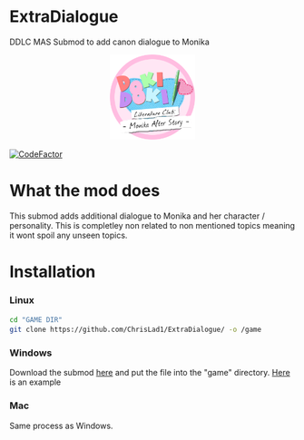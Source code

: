 # ExtraDialogue
 DDLC MAS Submod to add canon dialogue to Monika
<p align="center">
  <img width="150x" src=https://github.com/Backdash/MonikaModDev/raw/master/Monika%20After%20Story/game/mod_assets/menu_new.png?raw=True>
       </p>
       
   [![CodeFactor](https://www.codefactor.io/repository/github/chrislad1/extradialogue/badge)](https://www.codefactor.io/repository/github/chrislad1/extradialogue)    
       
# What the mod does
This submod adds additional dialogue to Monika and her character / personality. This is completley non related to non mentioned topics meaning it wont spoil any unseen topics.

# Installation
### Linux
```bash
cd "GAME DIR"
git clone https://github.com/ChrisLad1/ExtraDialogue/ -o /game
```
### Windows
Download the submod [here](https://github.com/ChrisLad1/ExtraDialogue/releases/download/ED.rpy) and put the file into the "game" directory. [Here](https://imgur.com/UJRsGEw) is an example

### Mac
Same process as Windows.
